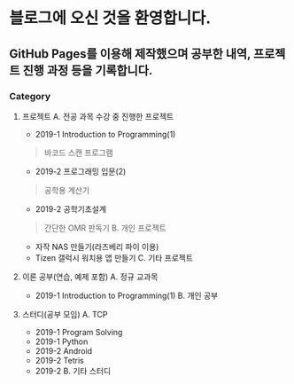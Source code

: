 ﻿---
layout: default
---

# 블로그에 오신 것을 환영합니다.

## GitHub Pages를 이용해 제작했으며 공부한 내역, 프로젝트 진행 과정 등을 기록합니다.

### Category
1. 프로젝트
  A. 전공 과목 수강 중 진행한 프로젝트
    * 2019-1 Introduction to Programming(1)
    > 바코드 스캔 프로그램
    * 2019-2 프로그래밍 입문(2)
    > 공학용 계산기
    * 2019-2 공학기초설계
    > 간단한 OMR 판독기
  B. 개인 프로젝트
    * 자작 NAS 만들기(라즈베리 파이 이용) 
    * Tizen 갤럭시 워치용 앱 만들기
  C. 기타 프로젝트

2. 이론 공부(연습, 예제 포함)
  A. 정규 교과목
    * 2019-1 Introduction to Programming(1)
  B. 개인 공부

3. 스터디(공부 모임)
  A. TCP
    * 2019-1 Program Solving
    * 2019-1 Python
    * 2019-2 Android
    * 2019-2 Tetris
    * 2019-2 
  B. 기타 스터디